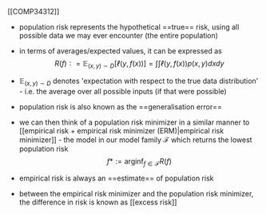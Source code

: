 [[COMP34312]]

- population risk represents the hypothetical ==true== risk, using all possible data we may ever encounter (the entire population)
- in terms of averages/expected values, it can be expressed as
$$R(f ) ∶= \mathbb{E}_{(x,y)∼D} [ℓ(y, f (x))] = ∫ ∫ ℓ(y, f (x))p(x, y)dxdy$$
- $\mathbb{E}_{(x,y)∼D}$ denotes 'expectation with respect to the true data distribution' - i.e. the average over all possible inputs (if that were possible)
- population risk is also known as the ==generalisation error==

- we can then think of a population risk minimizer in a similar manner to [[empirical risk + empirical risk minimizer (ERM)|empirical risk minimizer]] - the model in our model family $\mathcal{F}$ which returns the lowest population risk
$$f* := \textrm{arginf}_{f\in \mathcal{F}} R(f)$$

- empirical risk is always an ==estimate== of population risk

- between the empirical risk minimizer and the population risk minimizer, the difference in risk is known as [[excess risk]]